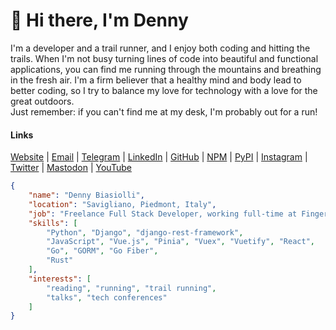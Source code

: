 # 👋 Hi there, I'm Denny

I'm a developer and a trail runner, and I enjoy both coding and hitting the trails.
When I'm not busy turning lines of code into beautiful and functional applications,
you can find me running through the mountains and breathing in the fresh air.
I'm a firm believer that a healthy mind and body lead to better coding,
so I try to balance my love for technology with a love for the great outdoors.<br>
Just remember: if you can't find me at my desk, I'm probably out for a run!


#### Links

[Website](https://www.dennybiasiolli.com/)
|
[Email](mailto:info@dennybiasiolli.com)
|
[Telegram](https://t.me/DennyBiasiolli)
|
[LinkedIn](https://www.linkedin.com/in/dennybiasiolli/)
|
[GitHub](https://github.com/dennybiasiolli/)
|
[NPM](https://www.npmjs.com/~dennybiasiolli)
|
[PyPI](https://pypi.org/user/dennybiasiolli/)
|
[Instagram](https://www.instagram.com/dennybiasiolli/)
|
[Twitter](https://twitter.com/dennybiasiolli)
|
[Mastodon](https://mastodon.uno/@dennybiasiolli)
|
[YouTube](https://www.youtube.com/user/dennybiasiolli)


```json
{
    "name": "Denny Biasiolli",
    "location": "Savigliano, Piedmont, Italy",
    "job": "Freelance Full Stack Developer, working full-time at Fingerprint Compliance Services",
    "skills": [
        "Python", "Django", "django-rest-framework",
        "JavaScript", "Vue.js", "Pinia", "Vuex", "Vuetify", "React",
        "Go", "GORM", "Go Fiber",
        "Rust"
    ],
    "interests": [
        "reading", "running", "trail running",
        "talks", "tech conferences"
    ]
}
```

<!--
**dennybiasiolli/dennybiasiolli** is a ✨ _special_ ✨ repository because its `README.md` (this file) appears on your GitHub profile.

Here are some ideas to get you started:

- 👨🏻‍💻  About Me
- 🔭 I’m currently working on ...
- 🌱 I’m currently learning ...
- 👯 I’m looking to collaborate on ...
- 🤔 I’m looking for help with ...
- 💬 Ask me about ...
- 📫 How to reach me: ...
- 😄 Pronouns: ...
- ⚡ Fun fact: ...
-->

